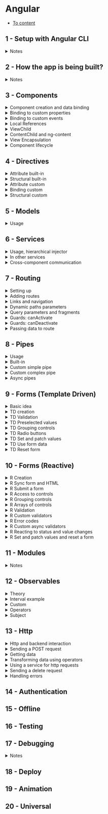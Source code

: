 # Angular

- [To content](#readme.md)

## 1 - Setup with Angular CLI
<details>
<summary>Notes</summary>

- install node + npm
- install angular CLI
- global style files could be added to `angular.json`
```bash
# create a project
ng new <project-name>

# run the app
ng serve

# create a component
ng g c <component-name or path + name>

# create a directive
ng g d <directive-name>
```

</details>

## 2 - How the app is being built?
<details>
<summary>Notes</summary>

- don't import with .ts extensions, webpack adds it
```TypeScript
// main.ts
import { enableProdMode } from '@angular/core';
import { platformBrowserDynamic } from '@angular/platform-browser-dynamic';

import { AppModule } from './app/app.module';
import { environment } from './environments/environment';

if (environment.production) {
  enableProdMode();
}

platformBrowserDynamic().bootstrapModule(AppModule)
  .catch(err => console.error(err));
```
```TypeScript
// app/app.module.ts
import { NgModule } from '@angular/core';
import { AppComponent } from './app.component';

@NgModule({
  // should be known components when Angular analyses index.html
  bootstrap: [AppComponent]
})
export class AppModule {}
```
```TypeScript
// app/app.component.ts
import { Component } from '@angular/core';

@Component({
  selector: 'app-root',
  templateUrl: '...'
})
export class AppComponent {}
```
```HTML
<!-- index.html -->
<!doctype html>
<html>
<head></head>
<body>
  <app-root></app-root>
</html>
```

</details>

## 3 - Components
<details>
<summary>Component creation and data binding</summary>

```TypeScript
// app/app.module.ts
import { NgModule } from '@angular/core';
// needed to use two-way binding
import { FormsModule } from '@angular/forms';
import { NameComponent } from './components/name/name.component';

@NgModule({
  declarations: [NameComponent],
  imports: [FormsModule]
})
export class AppModule {}
```
```TypeScript
// app/components/name/name.component.ts
import { Component } from '@angular/core';

@Component({
  // required, must be a unique string
  selector: 'app-name', // tag, mostly for components
  selector: '[appDir]', // attribute, mostly for directives
  selector: '.class', // can also use a class as a selector
  // required, only one of
  template: '<p>Some text</p>',
  templateUrl: './name.component.html',
  // optional, only one of
  styles: '',
  styleUrls: ['./name.component.css'] // scss / less also possible
})
export class NameComponent {
  title: string = 'Hello from name component!';
  name: string = 'Max';

  onButtonClick(evt: Event) {
    console.log(evt.target);
  }
}
```
```HTML
<!-- app/components/name/name.component.html -->
<app-name></app-name>
<p appDir></p>
<p class="class"></p>
<!-- data-binding - communication between business logic and view -->
<!-- no multiline expressions -->
<!-- resolved to a string -->
<!-- updated dynamically at runtime -->
<!-- string interpolation -->
<p>{{ title }}</p> <!-- Hello from name component! -->
<!-- property binding -->
<p [innerText]="title"></p>
<!-- DON'T! improper usage -->
<p [innerText]="{{ title }}"></p>

<!-- event-binding - reaction to events -->
<!-- $event - browser event of type Event -->
<button type="button" (click)="onButtonClick($event)">Click</button>

<!-- two-way binding -->
<!-- triggers input data and updates BL -->
<!-- when BL is updated programmatically, updates the input -->
<input type="text" [(ngModel)]="name">
<p>{{ name }}</p>
```

</details>

<details>
<summary>Binding to custom properties</summary>

- to pass value from parent to child component
```TypeScript
// app/components/child/child.component.ts
import { Component, Input } from '@angular/core';

@Component({
  selector: 'app-child',
  template: '<p></p>'
})
export class ChildComponent {
  // to allow access from the outside
  // (by default props are accessible
  // only from the inside of the component)
  // if object = same object (reference type)
  @Input() user: object;
  @Input('fieldLabel') label: string;
}
```
```HTML
<!-- app/components/parent/parent.component.html -->
<app-child [user]="{ name: 'Lala' }" fieldLabel="E-mail"></app-child>
```

</details>

<details>
<summary>Binding to custom events</summary>

- to inform parent from child
- `@Output() cardAdded = new EventEmitter<card>();` from `@ang/core` create a custom event in child
- `EventEmitter` is an object in Angular, which allows to emit custom events
- `onAddCardClick() { this.cardAdded.emit(card); }` emit the event from child
- `<app-child (cardAdded)="onCardAdded($event)">` bind from parent
- `@Output('cAdded') cardAdded = ...` use not `(cardAdded)="..."`, but `(cAdded)="..."`

</details>

<details>
<summary>Local References</summary>

- usage inside a template, for ex when we don't need two-way binding
- returns an HTML element
- `#locRef` to any element
- `(click)="onButtonClick(locRef)"` or `{{ locRef.value }}`

</details>

<details>
<summary>ViewChild</summary>

- to get access to the html element from ts file
- `@ViewChild(Component / 'localRef') element: ElementRef` from `@ang/core`
  - `Component` returns the first occurrence of the component in the app
  - `localRef` returns an element with this localRef
- `{ static: true / false }` true if we plan to use it inside `ngOnInit()` (for Angular < 9)
- `this.element.nativeElement` to use
- don't change the value via this approach

</details>

<details>
<summary>ContentChild and ng-content</summary>

- `<ng-content></ng-content>` hook to project html content from parent to child
- `<app-child>...</app-child>` without `ng-content` ... content is lost
- `#locRef` add to a parent's html
- `@ContentChild('locRef') element: ElementRef` from `@ang/core` to access `<ng-content>` from parent in child
- `this.element.nativeElement` to access html element
- `@ContentChild('locRef', { static: true })` < 9 ver `true` if we plan to access from `ngOnInit()`, `false` otherwise
- don't change the value via this approach

</details>

<details>
<summary>View Encapsulation</summary>

- `encapsulation: ViewEncapsulation.Emulated` from `@ang/core` add to the decorator
  - `Emulated` angular emulates shadow DOM (creates unique attributes)
  - `Native` uses shadow DOM (not supported by all browsers)
  - `None` no attributes added

</details>

<details>
<summary>Component lifecycle</summary>

0. `constructor()`
1. `ngOnChanges(changes: SimpleChanges)` from `@ang/core` multi, after bound props change, changes contains those props
2. `ngOnInit()` once, when the component is initiated
3. `ngDoCheck()` multi, during every change detection runs (by Angular)
4. `ngAfterContentInit()` once, after `<ng-content>` has been projected into the view, can't access `@ContentChild` before
5. `ngAfterContentChecked()` multi, change detection
6. `ngAfterViewInit()` once, after view and child views initiated
7. `ngAfterViewChecked()` multi, change detection
8. `ngOnDestroy()` once, when about to be destroyed (ex `*ngIf`), clean-up here

</details>

## 4 - Directives
<details>
<summary>Attribute built-in</summary>

- looks like a normal HTML attribute
- doesn't change DOM
- event and data bindings are possible
- multiple on one element
- `[ngStyle]="{ 'background-color': 'prop' }"` or `[ngStyle]="{ backgroundColor: 'prop' }"`
- `[ngClass]="{ 'class-name': boolean }"` or `[ngClass]="{ className: boolean }"`
- `ngSwitch` directive is also attribute, but cases are structural

</details>

<details>
<summary>Structural built-in</summary>

- looks like a normal HTML attribute with a leading `*`
- affects DOM (elements get added or removed)
- can't use multiple on one element (error!)
- if directive
  - `*ngIf="boolean; else noServer"` else is optional
  - `<ng-template #noServer>` to use else
- for directive
  - `*ngFor="let item of items; let i = index"` index is optional
- `*ngSwitchCase`

</details>

<details>
<summary>Attribute custom</summary>

```TypeScript
// highlight.directive.ts
import { Directive, ElementRef, Renderer2 } from '@angular/core';

@Directive({
  selector: '[appHighlight]'
})
export class HighlightDirective {
  constructor(private element: ElementRef, private renderer: Renderer2) {} // to access the element

  doSomething() {
    // to access directly, but in some cases could not yet get rendered
    this.element.nativeElement;

    // renderer is better (inject Renderer2)
    this.renderer.setStyle(this.element.nativeElement, 'color', 'green', ~flags); // like !important, etc
  }
}
```

</details>

<details>
<summary>Binding custom</summary>

```HTML
<!-- if not the same name for the prop -->
<p appDirName defaultColor="blue">
<!-- when the name of the prop is the same -->
<p [appDirName]="'blue'">
```

```TypeScript
import { Renderer2, HostListener, HostBinding, OnInit } from '@angular/core';

@Directive({
  selector: '[appDirName]'
})
export class SomeDirective implements OnInit {
  // to bind to a custom property
  @Input() defaultColor: string = 'transparent';
  // to bind to the same name as a directive selector
  @Input('appDirName') defaultColor: string = 'transparent';
  // have to set initial color not to get an error
  @HostBinding('style.backgroundColor') backgroundColor: string = transparent;
  // won't work on init
  @HostBinding('style.backgroundColor') backgroundColor: string = this.defaultColor;

  constructor(private renderer: Renderer2) {}

  // have to set color here
  ngOnInit() { this.backgroundColor = this.defaultColor; }

  // works like adding an event listener on the tag, where the directive is used
  @HostListener('mouseenter') hover(eventData: Event) {
    this.renderer.setStyle(...);
    // now can be used instead of renderer
    this.backgroundColor = 'blue';
  }

  
}
```

</details>

<details>
<summary>Structural custom</summary>

- `ng g d directive_name` to generate directive with Angular CLI
```html
<div *ngIf="condition">
  <p>Some content</p>
</div>

<!-- turns into -->
<ng-template [ngIf]="condition">
  <div>
    <p>Some content</p>
  </div>
</ng-template>
```

```TypeScript
// unless.directive.ts
import { Directive, Input, ViewContainerRef, TemplateRef } from '@angular/core';

@Directive({
  selector: '[appUnless]' // any name
})
export class UnlessDirective {
  @Input() set appUnless(condition: boolean) { // name === directory selector
    if (!condition) {
      this.vcRef.createEmbeddedView(this.templateRef);
    } else {
      this.vcRef.clear();
    }
  }

  constructor(private vcRef: ViewContainerRef, private templateRef: TemplateRef<any>) {}
}
```
- `<div *appUnless="condition">...</div>` to use

</details>

## 5 - Models
<details>
<summary>Usage</summary>

- `recipe.model.ts` and `RecipeModel` naming
- no decorator, just a simple class
- works like a blueprint
- props creation (2 ways)
  - `constructor(public name: string) {}` shortcut, provided by TypeScript
  - ```TypeScript
    public name: string;
    constructor(name: string) { this.name = name }
    ```

</details>

## 6 - Services
<details>
<summary>Usage, hierarchical injector</summary>

- `logging.service.ts` naming `LoggingService`
- common cases to use
  - for less connection between app parts
  - working with data
  - DRY
  - centralize functionality
- has no decorators
- NOT! `const loggingService = new LoggingService();` Angular has better way (hierarchical dependency injector)
  - injects dependency into our component automatically
  - `constructor(private logService: LoggingService) {}` to inform Angular that we require such an instance, type is required
  - `providers: [LoggingService]` to let Angular know, how to give us a dependency
- hierarchical dependency injector levels
  - module level - the highest: services, components
  - root component level - components
  - component level - current components and all the children
  - lower levels override higher (create a new instance of a service)

</details>

<details>
<summary>In other services</summary>

1. provide on module level
  - `providers: [LoggingService]` in app.module 
  - `@Injectable({ provideIn: 'root' })` inside the service, also for lazy load (Angular 6+)
2. import the service
3. `constructor(private loggingService: LoggingService) {}`
4. `@Injectable()` to allow injecting a service

</details>

<details>
<summary>Cross-component communication</summary>

- add a custom event to the service
- emit the event in one component
- subscribe to the event in another component (add the event via custom binding)

</details>

## 7 - Routing
<details>
<summary>Setting up</summary>

- needed for adding navigation URLs
- `imports: [AppRoutingModule]` add module to `app.module.ts`
- `<router-outlet></router-outlet>` directive to the html, where we want to load the components from routes
```TypeScript
// app-routing.module.ts
import { NgModule } from '@angular/core';
import { Routes, RouterModule } from '@angular/router';
// import all the components
// declarations: [] is not needed, all the components are declared in the app.module.ts

// add routes before the class
const appRoutes: Routes = [{...}];

@NgModule({
  imports: [RouterModule.forRoot(appRoutes)], // register routes (add configuration)
  // or hack for old browsers and servers with full paths (not returning index.html on 404 error)
  imports: [RouterModule.forRoot(appRoutes, { useHash: true })],
  exports: [RouterModule] // export what should be imported and accessible in another module
})
export class AppRoutingModule {}
```
```TypeScript
// app.module.ts
@NgModule({
  imports: [AppRoutingModule]
})
```

</details>

<details>
<summary>Adding routes</summary>

```TypeScript
const appRoutes: Routes = [{
  path: '', // for starting (root) page
  path: 'users', // without `/` (error)
  path: ':id', // to use dynamic paths
  path: '**', // catches all paths, which are not specified, must be the last route
  component: ServerComponent, // which component should be displayed when the path will be reached
  redirectTo: 'path', // but without component
  pathMatch: 'full', // reconfigures the default 
  children: [{ route }], // array of routes, `<router-outlet>` required on parent component
  canActivate: [AuthGuard],
  canActivateChild: [AuthGuard],
  canDeactivate: [CanComponentDeactivate],
  canDeactivateChild: [CanComponentDeactivate],
  data: { message: 'Page not found!' }, // to pass some static data
  resolve: { server: ServerResolver } // to pass some dynamic data
}];
```

</details>

<details>
<summary>Links and navigation</summary>

Navigating via links
- `href="/recipes"` === type manually, works, but reloads the app
- `routerLink="/recipes"` or `[routerLink]="['/users', 'user']"` second (and more) path without `/`, angular catches the event and prevents default
- routes can be absolute and relative (from current component)
- `routerLinkActive="class-name"` could be added to a link or it's wrapper
- `[routerLinkActiveOptions]="{ exact: true }"` for exact path match (full)

Navigating programmatically
- `constructor(private router: Router) { }` from `@ang/router` inject
- `this.router.navigate(['/users', 'user'])` like in `[routerLink]`, but doesn't know about current route
- `route: ActivatedRoute` from `@ang/router` inject, contains current route object
- `this.router.navigate([...], { relativeTo: this.route })`
- `this.router.navigate([...], { relativeTo: this.route, queryParamsHandling: '...' })`
  - `merge` merges current + navigate to params
  - `preserve` to keep only current params

</details>

<details>
<summary>Dynamic paths parameters</summary>

- get parameters from paths like `:id`
- `constructor(private route: ActivatedRoute) {}` inject from `@ang/router`
- `this.route.snapshot.params['id']` to access the parameter in the initialization, not dynamic
- but by default Angular doesn't re-instantiate the component we currently in
- `this.route.params.subscribe((params: Params) => this.id = params['id])` for dynamical use the params observable
- don't need to unsubscribe, for this case Angular does it automatically on component is destroyed

</details>

<details>
<summary>Query parameters and fragments</summary>

Via links
- `[queryParams]="{ allowEdit: '1', id: '2' }"` to `?allowEdit=1&id=2` bindable property of router directive
- `[fragment]="'loading'"` to `#loading`

Programmatically
- `constructor(private router: Router)` from `@ang/router`
- `this.router.navigate(['/users', id, 'edit'], { queryParams: { allowEdit: '1' }, fragment: 'loading' })`
- `queryParamsHandling: 'preserve' / 'merge'` don't forget to add

Getting parameters and fragments
- `constructor(private route: ActivatedRoute)` from `@ang/router`
- `this.route.snapshot.queryParams / fragment` for static
- `this.route.queryParams / fragment.subscribe()` for dynamic

</details>

<details>
<summary>Guards: canActivate</summary>

- for guards it's enough to have a snapshot, because guards are always get executed (reloads)
- to protect the route, runs before entering the route
- `canActivate(Child): [AuthGuard]` add to the route to protect route + children or children only
- `auth-guard.service.ts` export `AuthGuard(Service)`
- `CanActivate(Child)` implements from `@ang/router`
- for ex add some fake service
  ```TypeScript
  export class AuthService {
    isLoggedIn = false;
    
    isAuthenticated() {
      return new Promise((resolve, reject) => {
        setTimeout(() => { resolve(this.isLoggedIn); }, 800);
      });
    }
    
    login() {
      // some logic
    }
  
    logout() {
      // some logic
    }
  }
  ```
- `AuthService` provide on the module level
- `@Injectable()` add to guard service, provide on the module level
- ```TypeScript
  constructor(private authService: AuthService, private router: Router) {}
  
  canActivate( // can run both async and static
    route: ActivatedRouteSnapshot, 
    state: RouterStateSnapshot // from @ang/router
  ): Observable<boolean> | Promise<boolean> | boolean { // from 'rxjs/Observable
    return this.authService.isAuthenticated()
      .then((authenticated: boolean) => {
        if (authenticated) { 
          return true; 
        } else {
          return false;
          // or
          this.router.navigate(['/']);
        }
      }
    }
  }
  ```

</details>

<details>
<summary>Guards: canDeactivate</summary>

- for example not to leave the page without saving the data in the form
- `canDeactivate(Child): [CanDeactivateGuard]` add to the route to protect route + children or children only
- `can-deactivate-guard.service.ts` export `CanDeactivateGuard(Service)`
- ```TypeScript
  export interface CanComponentDeactivate {
    canDeactivate: () => Observable<boolean> | Promise<boolean> | boolean;
  }

  export class CanDeactivateGuard implements CanDeactivate<CanComponentDeactivate> {
    canDeactivate(
      component: CanComponentDeactivate, 
      route: ActivatedRouteSnapshot, 
      state: RouterStateSnapshot, 
      nextState?: RouterStateSnapshot
    ): Observable<boolean> | Promise<boolean> | boolean {
      return component.canDeactivate();
    }
  }
  ```
- add logic to component
- ```TypeScript
  export class RecipeComponent implements CanComponentDeactivate {
    canDeactivate(): Observable<boolean> | Promise<boolean> | boolean {
      if (!this.allowEdit) {
        return true;
      }

      if (this.allowEdit && this.edited && !this.saved) {
        return 'Confirmation here resolved to boolean';
      } else {
        return true;
      }
    }
  }
  ```

</details>

<details>
<summary>Passing data to route</summary>

Plain data (static)
- `data: { message: 'Page not found!' }` add to the route
- access the data from component
- ```TypeScript
  constructor(private route: ActivatedRoute) { }

  doSomething() {
    this.route.snapshot.data['message']; // static
    this.route.data.subscribe((data: Data) => console.log(data['message'])); //dynamic
  }
  ```

Complex data (dynamic)
- need to use a resolver, which helps to run the code before the route is activated
- the resolver doesn't decide whether the component should or not be rendered, component always get rendered
- resolver does some preloading before the route activates (could also be done in `ngOnInit`, but that way the component initiated first and then the data fetches)
- `resolve: { server: ServerResolver }` add to the route
- `server-resolver.service.ts`
- provide the resolver on module level
- ```TypeScript
  export class ServerResolver(Service) implements Resolve<Server> { // from @angular/router
    resolve(route: ActivatedRouteSnapshot, state: RouterStateSnapshot): Observable<Server> | Promise<Server> | Server {
      return this.serversService.getServer(+route.params['id']);
    }
  }
  ```
- `this.route.data.subscribe((data: Data) => this.server = data['server']);` access the data from the component

</details>

## 8 - Pipes
<details>
<summary>Usage</summary>

- to transform a value in the template (output) sync/async data
- used inside the template
- can be used on any output, even on `*ngFor` loop items

</details>

<details>
<summary>Built-in</summary>

```TypeScript
{{ data | uppercase }}
{{ new Date() | date:'fullDate' }} // with parameters (for multiple date:param1:param2)
{{ new Date() | date | uppercase }} // chaining, from left to right, order matters
```

</details>

<details>
<summary>Custom simple pipe</summary>

- add to module `declarations: [ShortenPipe]`
- `{{ name | shorten }}` usage in template
- `{{ name | shorten:10 }}` usage in template with params
```TypeScript
// shorten.pipe.ts
import { Pipe, PipeTransform } from '@angular/core';

@Pipe({
  name: 'shorten'
})
// not necessary, but good practice to implement interface
export class ShortenPipe implements PipeTransform {
  // without params
  transform(value: any) {
    if (value.length > 10) {
      return value.substr(0, 10) + '...';
    }

    return value;
  }

  // with params
  transform(value: any, limit: number) {
    if (value.length > limit) {
      return value.substr(0, limit) + '...';
    }

    return value;
  }
}
```

</details>

<details>
<summary>Custom complex pipe</summary>

```HTML
<input type="text" [(ngModel)]="filteredStatus">
<ul *ngFor="let server of servers | filter:filteredStatus:'status'">
  <li>...</li>
</ul>
```

```TypeScript
// filter.pipe.ts
import { Pipe, PipeTransform } from '@angular/core';

@Pipe({
  name: 'filter',
  // there is an issue if we want to add a new item dynamically
  // the servers are added (without filter visible),
  // but inside filtered items don't update dynamically,
  // only when reapply filter (not a bug, ang doesn't reload the pipe on every change)
  // changing the input (filter string) will trigger update
  // but changing data (adding server) will not
  // otherwise angular will rerun pipe every time ANY! data on the page changes
  // bad performance
  // so set pure to false only when needed
  pure: false
})
export class FilterPipe implements PipeTransform {
  transform(value: any, filterString: string, propName: string): any {
    if (value.length === 0 || filterString === '') {
      return value;
    }

    const resultArray = [];

    for (const item of value) {
      if (item[propName] === filterString) {
        resultArray.push(item);
      }
    }

    return resultArray;
  }
}
```

</details>

<details>
<summary>Async pipes</summary>

- `appStatus = new Promise((resolve, reject) => setTimeout(() => resolve('stable'), 2000));`
- if we output `{{ appStatus }}` => `[object Object]` (ang doesn't watch the Promise, good for performance, we have to tell ang to watch)
- add async pipe `{{ appStatus | async}}` => `''` => 2000 after => `stable`
- `async` pipe recognizes Promise or Observable (automatically subscribes)

</details>

## 9 - Forms (Template Driven)
<details>
<summary>Basic idea</summary>

- view <= conception => logic
```HTML
<form>
  <input name="name" ...>
  <input name="email" ...>
</form>
```

```TypeScript
{
  value: {
    name: 'Max',
    email: 'test@test.com'
  },
  valid: true
}
```
- <b>template-driven</b> approach - angular infers the FormObject from the DOM
- <b>reactive</b> approach - form is created programmatically and synchronized with DOM

</details>

<details>
<summary>TD creation</summary>

- all the functionality is added to template
- `<form>` no `action="..."` or `method="..."` needed
- import `FormsModule` to the module
- angular automatically creates a form object for `<form>` in template, but doesn't detect the controls inside
- add `ngModel` to a control to register
- add html attr `name="..."`
- to submit add `(ngSubmit)="onSubmit()"` to a form
- to access the form use `<form (ngSubmit)="onSubmit(f)" #f>` local reference
- `onSubmit(form: HTMLFormElement) {}`
- to get the data object add `#f="ngForm"`
- `onSubmit(form: NgForm) {}` from `@ang/forms`
- could be also accessed via `@ViewChild('f') form: NgForm;`

</details>

<details>
<summary>TD Validation</summary>

- add to inputs angular directives
  - `required` works as directive and attribute
  - `email` directive
- angular adds both to form and control state classes like `ng-dirty`, `ng-touched`, `ng-valid`
- to enable native validation add `ngNativeValidate` to a control
- `[disabled]="!f.valid`
- `.ng-invalid.ng-touched` to not show error borders on the start (adds not valid class when first loads)
- `<input ... #email="ngModel">` like with ngForm on the form local reference and `<span *ngIf="!email.valid && email.touched">Error text</span>`

</details>

<details>
<summary>TD Preselected values</summary>

- `<input ... [ngModel]="valueString">` and `valueString = "some value";` in .ts file
- works because of prop binding, no need to use two-way binding
- if we need to show output on keydown, also can use a two-way binding `[{ngModel}]="property"`

</details>

<details>
<summary>TD Grouping controls</summary>

- can also validate a group
- to access from ts file add local reference to a group like in controls or form
```HTML
<div class="controls-wrapper" ngModelGroup="userData" #userData="ngModelGroup"></div>
```

</details>

<details>
<summary>TD Radio buttons</summary>

```TypeScript
public genders = ['male', 'female'];
```
```HTML
<div *ngFor="let gender of genders">
  <label>
    <!-- without preselected value -->
    <input type="radio" name="gender" ngModel [value]="gender">
    <!-- or with preselected value use property binding -->
    <input type="radio" name="gender" [ngModel]="..." [value]="gender">
    {{ gender }}
  </label>
</div>
```

</details>

<details>
<summary>TD Set and patch values</summary>

```TypeScript
@ViewChild('f') form: NgForm; // to access the form

// have to add all values, sets the whole form (via input name attribute)
this.form.setValue({
  userData: {
    username: suggestedName,
    email: ''
  },
  secret: 'pet',
  gender: 'male'
});

// accessible only on inner .form method in form container (NgForm)
// to patch only needed values (doesn't override other values)
this.form.form.patchValue({
  userData: {
    username: suggestedName
  }
});
```

</details>

<details>
<summary>TD Use form data</summary>

```TypeScript
this.form.value.userData.username; // group => input name attribute
this.form.value.questionAnswer; // input name attribute
```

</details>

<details>
<summary>TD Reset form</summary>

```TypeScript
// resets also specific classes (ng-pristine, ng-touched, ...)
// can pass value like in setValue to reset to some specific values
this.form.reset();
```

</details>

## 10 - Forms (Reactive)
<details>
<summary>R Creation</summary>

- `ReactiveFormsModule` from `@angular/forms` add on module level
- `form: FormGroup` from `@angular/forms`
- can initiate form when declare a variable, but better in the method, for example in `ngOnInit` or other, but before the template is initiated

```TypeScript
this.form = new FormGroup({
  // use the quotes because connected to HTML, otherwise may be optimized by webpack
  'username': new FormControl(null), // presetValue, syncValidator(s), asyncValidator(s)
  'gender': new FormControl('female')
})
```

</details>

<details>
<summary>R Sync form and HTML</summary>

- by default `<form>` is only created, but not connected to the ts form
- use directives from the ReactiveFormsModule to connect
- `<form [formGroup]="form">` prop binding needed because we pass here our created form
- don't add name attribute or validation on controls (not needed)
- `formControlName="username"` here we pass a string, prop binding is also available

</details>

<details>
<summary>R Submit a form</summary>

- same as in TD, but without `#f`, because already have the form in ts `(ngSubmit)="onSubmit()"`
- all the object, passed on form creation we can get as a value of a form

</details>

<details>
<summary>R Access to controls</summary>

- there can be an error/bug with accessing controls in the template (can't use casting) due to the way TS works and Angular parses templates (doesn't understand TS there)
```TypeScript
// contains the control of type FormControl
// .valid .touched ... also available
this.form.get('username'); // control
this.form.get('userData.username'); // group => control
```

</details>

<details>
<summary>R Grouping controls</summary>

- `FormGroup` can be used inside the actual form (which is also a `FormGroup`)
- on a view wrap controls and add `formGroupName="userData"`
```TypeScript
this.form = new FormGroup({
  'userData': new FormGroup({
    'username': new FromControl(null),
    'email': new FormControl(null)
  })
});
```

</details>

<details>
<summary>R Arrays of controls</summary>

```HTML
<button (click)="onAddHobby()">Add hobby</button>
<ul formArrayName="hobbies">
  <!-- add controls, access control name by index in the array -->
  <li *ngFor="le hobbyControl of form.get('hobbies').controls; let i = index">
    <input type="text" [formControlName]="i">
  </li>
</ul>
```
```TypeScript
this.form = new FormGroup({
  'hobbies': new FormArray([...]) // could be empty
});

onAddHobby() {
  const control = new FormControl(null);
  // here TS needs casting for the array part
  (<FormArray>this.form.get('hobbies')).push(control);
}
```

</details>

<details>
<summary>R Validation</summary>

- don't add attributes to html (like required), add in ts to a control
- `username: new FormControl(null, Validators.required)` from `@angular/corms` don't execute here, pass only the reference, Angular will execute the method when the control changes
- for multiple validators `[Validators.required, Validators.email]`
- to check validation don't forget to check only touched controls `!form.get('username').valid && form.get('username').touched`

</details>

<details>
<summary>R Custom validators</summary>

- validator is just a function, which runs when Angular checks the validity of the control and when control is changed
```TypeScript
forbiddenUsernames = ['Anna', 'Jack'];

// if we use this class inside the validator function, don't forget to bind
// when Angular calls the method, this doesn't refer to our class
[Validators.required, this.forbiddenNames.bind(this)]

// [s: string] ts syntax for the key to be interpreted as a string
// error is added to control (not form) object 'errors'
forbiddenNames(control: FormControl): {[s: string]: boolean} {
  if (this.forbiddenUsernames.indexOf(control.value) !== -1) {
    return {
      'nameIsForbidden': true
    }
  }

  // if validation is successful, return null or nothing
  return null;
}
```

</details>

<details>
<summary>R Error codes</summary>

```TypeScript
// to check if our custom error exists
form.get('userData.username').errors['nameIsForbidden'];

// for built-in validators
form.get.('...').errors['required'];
```

</details>

<details>
<summary>R Custom async validators</summary>

- for example to check if the email or username are already exist in the database
- like with normal validators, single or array
- don't forget to bind class if using `this`
```TypeScript
'email': new FormControl(null, Validators.required, this.forbiddenEmails)

forbiddenEmails(control: FormControl): Promise<any> | Observable<any> {
  const promise = new Promise((resolve, reject) => {
    setTimeout(() => {
      if (control.value === 'test@test.com') {
        resolve({'isEmailForbidden': true});
      } else {
        resolve(null);
      }
    }, 1500);
  });

  return promise;
}

```

</details>

<details>
<summary>R Reacting to status and value changes</summary>

- available on both from and control
```TypeScript
this.form.valueChanges.subscribe((value) => console.log(value));
this.form.statusChanges.subscribe((status) => console.log(status)); // VALID PENDING
```

</details>

<details>
<summary>R Set and patch values and reset a form</summary>

```TypeScript
// to set values to the whole form use
this.form.setValue({...});

// to patch only some values use
this.form.patchValue({...});

// to reset the form use
this.form.reset(); // can also pass {} with values to reset to
```

</details>

## 11 - Modules
<details>
<summary>Notes</summary>

- bundles different pieces into one package
- custom modules mostly for big projects
- gives Angular info on which features to use
```TypeScript
// app/app.module.ts
import { NgModule } from '@angular/core';

@NgModule({
  // components, directives, pipes
  declarations: [],
  // modules
  imports: [],
  // root needed on start component
  bootstrap: [],
  // services, interceptors
  providers: []
})
export class AppModule {}
```

</details>

## 12 - Observables
<details>
<summary>Theory</summary>

- <b>Observable</b> - something we observe like publisher (also known as subject), data source, most common:
  - user events
  - http requests
  - triggered in code
- <b>Observer</b> - our code, our subscription
- Handling data:
  - Data
  - Errors
  - Completion (not always complete)
- added from `'rxjs'` package, not a part of TypeScript or Angular
- no need to import if we use Angulars Observables
- need to import only when we use other Observables

</details>

<details>
<summary>Interval example</summary>

```TypeScript
import {OnInit, OnDestroy} from '@angular/core';
import {Interval, Subscription} from 'rxjs';

@Component({...})
export class NameComponent implements OnInit, OnDestroy {
  // some code here
  private intSubscription: Subscription;

  ngOnInit() {
    interval(1000).subscribe(count => console.log(count));

    // to be able to unsubscribe => prevents memory leaks
    this.intSubscription = interval(1000).subscribe(count => console.log(count));
  }

  ngOnDestroy() {
    this.intSubscription.unsubscribe();
  }
}
```

</details>

<details>
<summary>Custom</summary>

```TypeScript
// from 'rxjs', create - a function, rxjs passes
const customIntObservable = Observable.create(observer => { // rxjs passes the arg observer (listener) 
  let count = 0;
  
  setInterval(() => {
    observer.next(count); // next emits new value

    // when error, there is no complete, complete != error
    if (count > 3) {
      observer.error(new Error('Error message')); // error = observable is done, no need to unsubscribe
    }

    if (count === 5) {
      observer.complete(); // done, no args, just stops, unsubscribe not needed
    }

    count++;
  }, 1000);
});

this.ownIntSubscription = customIntObservable.subscribe(
  data => console.log(data), // 1 - data handler
  error => console.log(error), // 2 - error handler
  () => console.log('Complete!') // 3 - complete handler
);

ngOnDestroy() {
  this.ownIntSubscription.unsubscribe();
}
```

</details>

<details>
<summary>Operators</summary>

- to transform data before subscribing
- can transform in subscription, but operators are better and cleaner
- import operators from `'rxjs/operators'`
- there are a lot of different operators
- `tap` allows to execute code without altering the result
- ```TypeScript
  this.ownIntSubscription = this.customIntObservable.pipe(
    filter(data => data > 0),
    map((data: number) => 'Round: ' + (data + 1))
  ).subscribe();
  ```

</details>

<details>
<summary>Subject</summary>

- using instead of `EventEmitter` for cross-component communication through service: better, more efficient, operators available
- `activatedEmitter = new Subject<boolean>();` add to service from 'rxjs'
- `this.userService.activatedEmitter.next(true);` from the 1st component
- `this.userService.activatedEmitter.subscribe();` form the 2nd component
- don't forget to unsubscribe
- in Observable we call `.next()` only from the inside, but in Subject can be called from the outside
- perfect for cross-component communication (triggered by app when no server involved)
- `@Output()` still uses `EventEmitter`, Subject here is not suitable

</details>

## 13 - Http
<details>
<summary>Http and backend interaction</summary>

- Angular => [http request] server => [REST/GraphQL etc] database
- database => server => [http response] Angular
- HTTP verb (action) `POST, GET, PUT, PATCH ...`
- URL (API endpoint) `/post/1`
- Headers (metadata) `{'Content-type': 'application/json'}`
- Body (optional) `{title: 'New Post'}`

</details>

<details>
<summary>Sending a POST request</summary>

- `import { HttpClientModule } from '@angular/common/http';` to `imports: [..., HttpClientModule]` on module level
- inject http client on component level
- if using firebase, add `.json` to the URL (firebase requirement)
- `.post` method returns an observable, no need to unsubscribe (it'll complete in the end, also it's Angular feature)
- browsers first send `OPTIONS` request to check if `POST` is available
- if 200 => send actual `POST` request
```TypeScript
export class NameComponent {
  constructor(private http: HttpClientModule) {}

  // sending post to server
  onCreatePost(postData: {title: string}) {
    // if we don't subscribe to an observable, Angular won't send the request
    // because of optimization, not interested in response? why send?
    this.http.post('<url>', postData).subscribe(responseData => console.log(responseData));
  }
}
```

</details>

<details>
<summary>Getting data</summary>

- add a method to fetch posts, use it in `ngOnInit`, whenever you want to update posts
```TypeScript
private fetchPosts() {
  // same as with the POST, need to subscribe or won't be sent
  this.http.get('<url>').subscribe(posts => console.log(posts));
}
```

</details>

<details>
<summary>Transforming data using operators</summary>

- can transform inside subscribe method, but operators are better (cleaner code)
- outputting the data is simple, don't forget to add ui if there is no posts
```TypeScript
// post.model.ts
export interface Post {
  title: string;
  content: string;
  id?: string;
}

// adding types to our requests (all requests are generics, so we can add type to <...>)
// also possible in operator, but better on the request
.post<{name: string}>(...);

.get<{[key: string]: Post}>(...) // response body type
.pipe(map(responseData => {
  const posts = [];
  
  for (const key in responseData) {
    // good to check in 'for ... in' loop if we're not trying to access some prototype method
    if (responseData.hasOwnProperty(key)) {
      // use spread to copy an object to add some data
      // in firebase key is unique encrypted name, good for id and access later to update or delete posts
      posts.push({...responseData[key], id: key});
    }
  }

  return posts;
}))
.subscribe(posts => console.log(posts));
```
```TypeScript
public isFetching = false;

// can also add a loader
// don't forget to add !isFetching to no posts and posts display views
public fetchPosts() {
  this.isFetching = true;
  this.http.get(...).subscribe(() => this.isFetching = false);
}
```

</details>

<details>
<summary>Using a service for http requests</summary>

- it's better to use service for http handling and let the component be simple, only handling the template work
- move functions
```TypeScript
storePost(title: string, content: string) {
  // http.post() here
}

fetchPosts() {
  // http.get() here
}
```
- if the components are not interested in receiving data, can subscribe in service
- if data needed in the component, `return get/post` and don't subscribe
- or use `Subject` and `.next` method
- where using loader and fetching, don't forget to reset `isLoading` to `true` first!

</details>

<details>
<summary>Sending a delete request</summary>

- not always allowed by backend API
- add delete method to the service
```TypeScript
deletePosts() {
  return this.http.delete('url');
}
```
- get the data (subscribe to null the array) from component
```TypeScript
onClearPosts() {
  this.postsService.deletePosts().subscribe(() => this.posts = []);
}
```

</details>

<details>
<summary>Handling errors</summary>

- firebase settings to rules (simulate error to test)
- add a reaction to an error (different ways)
- pass 2nd argument to subscribe method, which handles error
```TypeScript
(error) => this.error = error.message;
```
- subject for using error handling (especially for cases when we do not subscribe in the components)
- add to service
```TypeScript
error = new Subject<string>(); // from rxjs
...
(error) => this.error.next(error.message);
```
- and subscribe in the component
```TypeScript
this.errorSub = this.postsService.error.subscribe((errorMsg) => {
  this.error = errorMsg; 
});

ngOnDestroy() {
  this.errorSub.unsubscribe();
}
```

</details>

## 14 - Authentication
## 15 - Offline
## 16 - Testing

## 17 - Debugging
<details>
<summary>Notes</summary>

- find an error in the console
- using sourcemaps and breakpoints in browser
  - `sources` => `webpack` => `.` => `src`
- using `debugger;`
- using chrome extension Augury (access from dev tools)

</details>

## 18 - Deploy
## 19 - Animation
## 20 - Universal